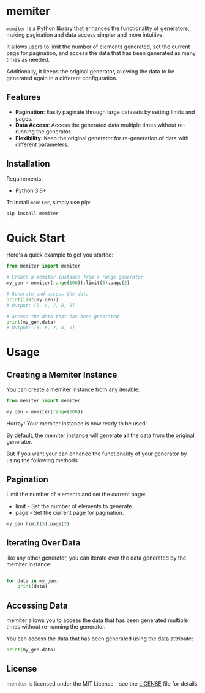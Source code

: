 # memiter

`memiter` is a Python library that enhances the functionality of generators, making pagination and data access simpler and more intuitive.

It allows users to limit the number of elements generated, set the current page for pagination, and access the data that has been generated as many times as needed.

Additionally, it keeps the original generator, allowing the data to be generated again in a different configuration.

## Features

- **Pagination**: Easily paginate through large datasets by setting limits and pages.
- **Data Access**: Access the generated data multiple times without re-running the generator.
- **Flexibility**: Keep the original generator for re-generation of data with different parameters.

## Installation

Requirements:

- Python 3.8+

To install `memiter`, simply use pip:

```bash
pip install memiter
```

# Quick Start

Here's a quick example to get you started:

```python
from memiter import memiter

# Create a memiter instance from a range generator
my_gen = memiter(range(100)).limit(5).page(2)

# Generate and access the data
print(list(my_gen))
# Output: [5, 6, 7, 8, 9]

# Access the data that has been generated
print(my_gen.data)
# Output: [5, 6, 7, 8, 9]
```

# Usage

## Creating a Memiter Instance

You can create a memiter instance from any iterable:

```python
from memiter import memiter

my_gen = memiter(range(100))
```

Hurray! Your memiter instance is now ready to be used!

By default, the memiter instance will generate all the data from the original generator.

But if you want your can enhance the functionality of your generator by using the following methods:

## Pagination

Limit the number of elements and set the current page:

- limit - Set the number of elements to generate.
- page - Set the current page for pagination.

```python
my_gen.limit(5).page(2)
```

## Iterating Over Data

like any other generator, you can iterate over the data generated by the memiter instance:

```python

for data in my_gen:
    print(data)

```

## Accessing Data

memiter allows you to access the data that has been generated multiple times without re-running the generator.

You can access the data that has been generated using the data attribute:

```python
print(my_gen.data)
```

## License

memiter is licensed under the MIT License - see the [LICENSE](LICENSE) file for details.
